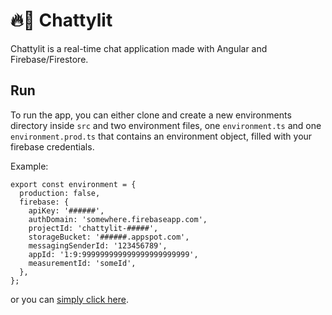 # 🔥💬 Chattylit

Chattylit is a real-time chat application made with Angular and Firebase/Firestore.

## Run

To run the app, you can either clone and create a new environments directory inside `src` and two environment files, one `environment.ts` and one `environment.prod.ts` that contains an environment object, filled with your firebase credentials.

Example:

```
export const environment = {
  production: false,
  firebase: {
    apiKey: '######',
    authDomain: 'somewhere.firebaseapp.com',
    projectId: 'chattylit-#####',
    storageBucket: '######.appspot.com',
    messagingSenderId: '123456789',
    appId: '1:9:999999999999999999999999',
    measurementId: 'someId',
  },
};
```


or you can [simply click here](https://chattylit-f08ee.web.app/).
